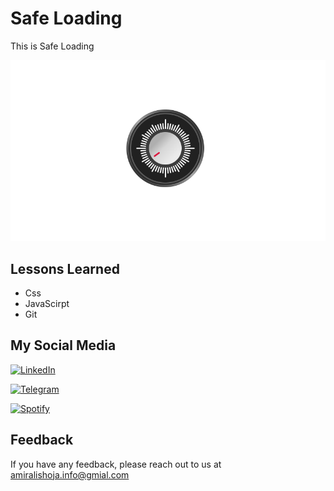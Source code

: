 
# Safe Loading

This is Safe Loading

![Demo](demo.png)

## Lessons Learned

- Css
- JavaScirpt
- Git

## My Social Media

[![LinkedIn](https://img.shields.io/badge/LinkedIn-0077B5?style=for-the-badge&logo=linkedin&logoColor=white)](https://www.linkedin.com/in/amiralishoja)

[![Telegram](https://img.shields.io/badge/Telegram-2CA5E0?style=for-the-badge&logo=telegram&logoColor=white)](https://open.spotify.com/user/3172y5iz5tv42jhub36opkevig2i)

[![Spotify](https://img.shields.io/badge/Spotify-1ED760?&style=for-the-badge&logo=spotify&logoColor=white)](https://open.spotify.com/user/3172y5iz5tv42jhub36opkevig2i)
## Feedback

If you have any feedback, please reach out to us at amiralishoja.info@gmial.com

